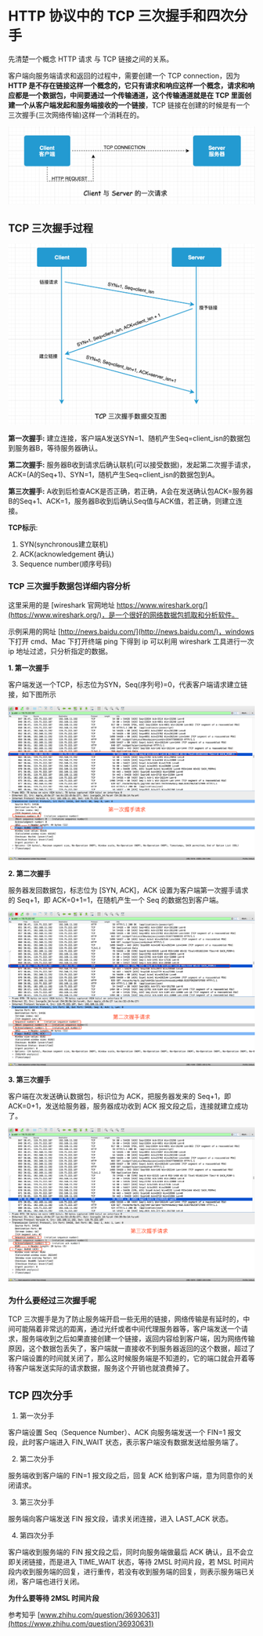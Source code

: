 # HTTP 协议中的 TCP 三次握手和四次分手

先清楚一个概念 HTTP 请求 与 TCP 链接之间的关系。

客户端向服务端请求和返回的过程中，需要创建一个 TCP connection，因为 **HTTP 是不存在链接这样一个概念的，它只有请求和响应这样一个概念，请求和响应都是一个数据包，中间要通过一个传输通道，这个传输通道就是在 TCP 里面创建一个从客户端发起和服务端接收的一个链接**，TCP 链接在创建的时候是有一个三次握手(三次网络传输)这样一个消耗在的。

![](./img/tcp-three-way-handshake-and-four-breakups/client_server_once_tcp_conn.png)

## TCP 三次握手过程

![](./img/tcp-three-way-handshake-and-four-breakups/tcp_three_way_handshake.png)

<strong>第一次握手:</strong>  建立连接，客户端A发送SYN=1、随机产生Seq=client_isn的数据包到服务器B，等待服务器确认。

<strong>第二次握手:</strong> 服务器B收到请求后确认联机(可以接受数据)，发起第二次握手请求，ACK=(A的Seq+1)、SYN=1，随机产生Seq=client_isn的数据包到A。

<strong>第三次握手:</strong> A收到后检查ACK是否正确，若正确，A会在发送确认包ACK=服务器B的Seq+1、ACK=1，服务器B收到后确认Seq值与ACK值，若正确，则建立连接。

<strong>TCP标示</strong>:
1. SYN(synchronous建立联机)
2. ACK(acknowledgement 确认)
3. Sequence number(顺序号码)

### TCP 三次握手数据包详细内容分析

这里采用的是 [wireshark 官网地址 https://www.wireshark.org/](https://www.wireshark.org/)，是一个很好的网络数据包抓取和分析软件。

示例采用的网址 [http://news.baidu.com/](http://news.baidu.com/)，windows 下打开 cmd、Mac 下打开终端 ping 下得到 ip 可以利用 wireshark 工具进行一次 ip 地址过滤，只分析指定的数据。

**1. 第一次握手**

客户端发送一个TCP，标志位为SYN，Seq(序列号)=0，代表客户端请求建立链接，如下图所示

![](./img/tcp-three-way-handshake-and-four-breakups/tcp_three_handshake_one.png)

**2. 第二次握手**

服务器发回数据包，标志位为 [SYN, ACK]，ACK 设置为客户端第一次握手请求的 Seq+1，即 ACK=0+1=1，在随机产生一个 Seq 的数据包到客户端。

![](./img/tcp-three-way-handshake-and-four-breakups/tcp_three_handshake_two.png)

**3. 第三次握手**

客户端在次发送确认数据包，标识位为 ACK，把服务器发来的 Seq+1，即 ACK=0+1，发送给服务器，服务器成功收到 ACK 报文段之后，连接就建立成功了。

![](./img/tcp-three-way-handshake-and-four-breakups/tcp_three_handshake_three.png)

### 为什么要经过三次握手呢

TCP 三次握手是为了防止服务端开启一些无用的链接，网络传输是有延时的，中间可能隔着非常远的距离，通过光纤或者中间代理服务器等，客户端发送一个请求，服务端收到之后如果直接创建一个链接，返回内容给到客户端，因为网络传输原因，这个数据包丢失了，客户端就一直接收不到服务器返回的这个数据，超过了客户端设置的时间就关闭了，那么这时候服务端是不知道的，它的端口就会开着等待客户端发送实际的请求数据，服务这个开销也就浪费掉了。

## TCP 四次分手

1. 第一次分手

客户端设置 Seq（Sequence Number）、ACK 向服务端发送一个 FIN=1 报文段，此时客户端进入 FIN_WAIT 状态，表示客户端没有数据发送给服务端了。

2. 第二次分手

服务端收到客户端的 FIN=1 报文段之后，回复 ACK 给到客户端，意为同意你的关闭请求。

3. 第三次分手

服务端向客户端发送 FIN 报文段，请求关闭连接，进入 LAST_ACK  状态。

4. 第四次分手

客户端收到服务端的 FIN 报文段之后，同时向服务端做最后 ACK 确认，且不会立即关闭链接，而是进入 TIME_WAIT 状态，等待 2MSL 时间片段，若 MSL 时间片段内收到服务端的回复，进行重传，若没有收到服务端的回复，则表示服务端已关闭，客户端也进行关闭。

**为什么要等待 2MSL 时间片段**

参考知乎 [www.zhihu.com/question/36930631](https://www.zhihu.com/question/36930631)